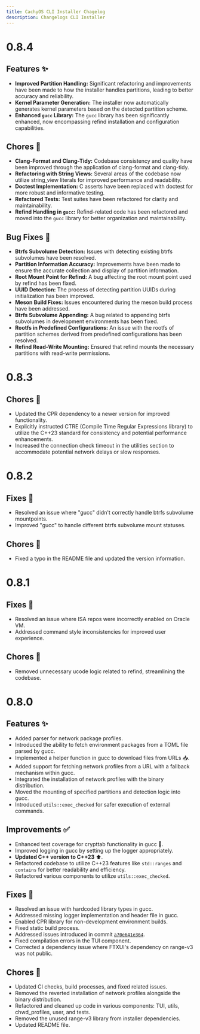 ```yaml
---
title: CachyOS CLI Installer Chagelog
description: Changelogs CLI Installer
---
```


# 0.8.4

## Features ✨

- **Improved Partition Handling:** Significant refactoring and improvements have been made to how the installer handles partitions, leading to better accuracy and reliability.
- **Kernel Parameter Generation:** The installer now automatically generates kernel parameters based on the detected partition scheme.
- **Enhanced `gucc` Library:** The `gucc` library has been significantly enhanced, now encompassing refind installation and configuration capabilities.

## Chores 🧹

- **Clang-Format and Clang-Tidy:** Codebase consistency and quality have been improved through the application of clang-format and clang-tidy.
- **Refactoring with String Views:** Several areas of the codebase now utilize string_view literals for improved performance and readability.
- **Doctest Implementation:** C asserts have been replaced with doctest for more robust and informative testing.
- **Refactored Tests:** Test suites have been refactored for clarity and maintainability.
- **Refind Handling in `gucc`:** Refind-related code has been refactored and moved into the `gucc` library for better organization and maintainability.

## Bug Fixes 🐛

- **Btrfs Subvolume Detection:** Issues with detecting existing btrfs subvolumes have been resolved.
- **Partition Information Accuracy:** Improvements have been made to ensure the accurate collection and display of partition information.
- **Root Mount Point for Refind:** A bug affecting the root mount point used by refind has been fixed.
- **UUID Detection:** The process of detecting partition UUIDs during initialization has been improved.
- **Meson Build Fixes:** Issues encountered during the meson build process have been addressed.
- **Btrfs Subvolume Appending:** A bug related to appending btrfs subvolumes in development environments has been fixed.
- **Rootfs in Predefined Configurations:** An issue with the rootfs of partition schemes derived from predefined configurations has been resolved.
- **Refind Read-Write Mounting:** Ensured that refind mounts the necessary partitions with read-write permissions.

# 0.8.3

## Chores 🧹

- Updated the CPR dependency to a newer version for improved functionality.
- Explicitly instructed CTRE (Compile Time Regular Expressions library) to utilize the C++23 standard for consistency and potential performance enhancements.
- Increased the connection check timeout in the utilities section to accommodate potential network delays or slow responses.

# 0.8.2

## Fixes 🐛

- Resolved an issue where "gucc" didn't correctly handle btrfs subvolume mountpoints.
- Improved "gucc" to handle different btrfs subvolume mount statuses.

## Chores 🧹

- Fixed a typo in the README file and updated the version information.

# 0.8.1

## Fixes 🐛

- Resolved an issue where ISA repos were incorrectly enabled on Oracle VM.
- Addressed command style inconsistencies for improved user experience.

## Chores 🧹

- Removed unnecessary ucode logic related to refind, streamlining the codebase.

# 0.8.0

## Features ✨

- Added parser for network package profiles.
- Introduced the ability to fetch environment packages from a TOML file parsed by gucc.
- Implemented a helper function in gucc to download files from URLs 📥.
- Added support for fetching network profiles from a URL with a fallback mechanism within gucc.
- Integrated the installation of network profiles with the binary distribution.
- Moved the mounting of specified partitions and detection logic into gucc.
- Introduced `utils::exec_checked` for safer execution of external commands.

## Improvements ✅

- Enhanced test coverage for crypttab functionality in gucc 🧪.
- Improved logging in gucc by setting up the logger appropriately.
- **Updated C++ version to C++23** ⬆️.
- Refactored codebase to utilize C++23 features like `std::ranges` and `contains` for better readability and efficiency.
- Refactored various components to utilize `utils::exec_checked`.

## Fixes 🐛

- Resolved an issue with hardcoded library types in gucc.
- Addressed missing logger implementation and header file in gucc.
- Enabled CPR library for non-development environment builds.
- Fixed static build process.
- Addressed issues introduced in commit [`a70e641e364`](https://github.com/CachyOS/New-Cli-Installer/commit/a70e641e364).
- Fixed compilation errors in the TUI component.
- Corrected a dependency issue where FTXUI's dependency on range-v3 was not public.

## Chores 🧹

- Updated CI checks, build processes, and fixed related issues.
- Removed the reverted installation of network profiles alongside the binary distribution.
- Refactored and cleaned up code in various components: TUI, utils, chwd_profiles, user, and tests.
- Removed the unused range-v3 library from installer dependencies.
- Updated README file.
